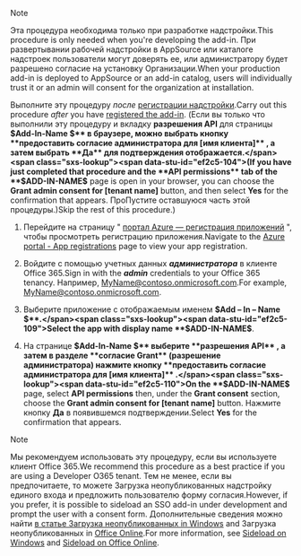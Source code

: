
> [!NOTE]
> <span data-ttu-id="ef2c5-101">Эта процедура необходима только при разработке надстройки.</span><span class="sxs-lookup"><span data-stu-id="ef2c5-101">This procedure is only needed when you're developing the add-in.</span></span> <span data-ttu-id="ef2c5-102">При развертывании рабочей надстройки в AppSource или каталоге надстроек пользователи могут доверять ее, или администратору будет разрешено согласие на установку Организации.</span><span class="sxs-lookup"><span data-stu-id="ef2c5-102">When your production add-in is deployed to AppSource or an add-in catalog, users will individually trust it or an admin will consent for the organization at installation.</span></span>

<span data-ttu-id="ef2c5-103">Выполните эту процедуру *после* [регистрации надстройки](../develop/register-sso-add-in-aad-v2.md).</span><span class="sxs-lookup"><span data-stu-id="ef2c5-103">Carry out this procedure *after* you have [registered the add-in](../develop/register-sso-add-in-aad-v2.md).</span></span> <span data-ttu-id="ef2c5-104">(Если вы только что выполнили эту процедуру и вкладку **разрешения API** для страницы **$Add-In-Name $** в браузере, можно выбрать кнопку **предоставить согласие администратора для [имя клиента]** , а затем выбрать **Да** для подтверждения отображается.</span><span class="sxs-lookup"><span data-stu-id="ef2c5-104">(If you have just completed that procedure and the **API permissions** tab of the **$ADD-IN-NAME$** page is open in your browser, you can choose the **Grant admin consent for [tenant name]** button, and then select **Yes** for the confirmation that appears.</span></span> <span data-ttu-id="ef2c5-105">ПроПустите оставшуюся часть этой процедуры.)</span><span class="sxs-lookup"><span data-stu-id="ef2c5-105">Skip the rest of this procedure.)</span></span>

1. <span data-ttu-id="ef2c5-106">Перейдите на страницу " [портал Azure — регистрация приложений](https://go.microsoft.com/fwlink/?linkid=2083908) ", чтобы просмотреть регистрацию приложения.</span><span class="sxs-lookup"><span data-stu-id="ef2c5-106">Navigate to the [Azure portal - App registrations](https://go.microsoft.com/fwlink/?linkid=2083908) page to view your app registration.</span></span>

1. <span data-ttu-id="ef2c5-107">Войдите с помощью учетных данных ***администратора*** в клиенте Office 365.</span><span class="sxs-lookup"><span data-stu-id="ef2c5-107">Sign in with the ***admin*** credentials to your Office 365 tenancy.</span></span> <span data-ttu-id="ef2c5-108">Например, MyName@contoso.onmicrosoft.com.</span><span class="sxs-lookup"><span data-stu-id="ef2c5-108">For example, MyName@contoso.onmicrosoft.com.</span></span>

1. <span data-ttu-id="ef2c5-109">Выберите приложение с отображаемым именем **$Add – In – Name $**.</span><span class="sxs-lookup"><span data-stu-id="ef2c5-109">Select the app with display name **$ADD-IN-NAME$**.</span></span>

1. <span data-ttu-id="ef2c5-110">На странице **$Add-In-Name $** выберите **разрешения API** , а затем в разделе **согласие Grant** (разрешение администратора) нажмите кнопку **предоставить согласие администратора для [имя клиента]** .</span><span class="sxs-lookup"><span data-stu-id="ef2c5-110">On the **$ADD-IN-NAME$** page, select **API permissions** then, under the **Grant consent** section, choose the **Grant admin consent for [tenant name]** button.</span></span> <span data-ttu-id="ef2c5-111">Нажмите кнопку **Да** в появившемся подтверждении.</span><span class="sxs-lookup"><span data-stu-id="ef2c5-111">Select **Yes** for the confirmation that appears.</span></span>

> [!NOTE]
> <span data-ttu-id="ef2c5-112">Мы рекомендуем использовать эту процедуру, если вы используете клиент Office 365.</span><span class="sxs-lookup"><span data-stu-id="ef2c5-112">We recommend this procedure as a best practice if you are using a Developer O365 tenant.</span></span> <span data-ttu-id="ef2c5-113">Тем не менее, если вы предпочитаете, то можете Загрузка неопубликованных надстройку единого входа и предложить пользователю форму согласия.</span><span class="sxs-lookup"><span data-stu-id="ef2c5-113">However, if you prefer, it is possible to sideload an SSO add-in under development and prompt the user with a consent form.</span></span> <span data-ttu-id="ef2c5-114">Дополнительные сведения можно найти [в статье Загрузка неопубликованных in Windows](/office/dev/add-ins/testing/create-a-network-shared-folder-catalog-for-task-pane-and-content-add-ins) and Загрузка неопубликованных in [Office Online](/office/dev/add-ins/testing/sideload-office-add-ins-for-testing).</span><span class="sxs-lookup"><span data-stu-id="ef2c5-114">For more information, see [Sideload on Windows](/office/dev/add-ins/testing/create-a-network-shared-folder-catalog-for-task-pane-and-content-add-ins) and [Sideload on Office Online](/office/dev/add-ins/testing/sideload-office-add-ins-for-testing).</span></span>
